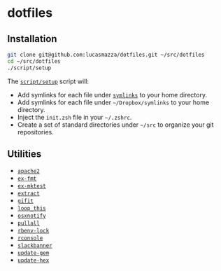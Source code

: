 # dotfiles

## Installation

```sh
git clone git@github.com:lucasmazza/dotfiles.git ~/src/dotfiles
cd ~/src/dotfiles
./script/setup
```

The [`script/setup`](script/setup) script will:

* Add symlinks for each file under [`symlinks`](symlinks) to your home directory.
* Add symlinks for each file under `~/Dropbox/symlinks` to your home directory.
* Inject the `init.zsh` file in your `~/.zshrc`.
* Create a set of standard directories under `~/src` to organize your git repositories.

## Utilities

* [`apache2`](bin/apache2)
* [`ex-fmt`](bin/ex-fmt)
* [`ex-mktest`](bin/ex-mktest)
* [`extract`](bin/extract)
* [`gifit`](bin/gifit)
* [`loop_this`](bin/loop_this)
* [`osxnotify`](bin/osxnotify)
* [`pullall`](bin/pullall)
* [`rbenv-lock`](bin/rbenv-lock)
* [`rconsole`](bin/rconsole)
* [`slackbanner`](bin/slackbanner)
* [`update-gem`](bin/update-gem)
* [`update-hex`](bin/update-hex)
